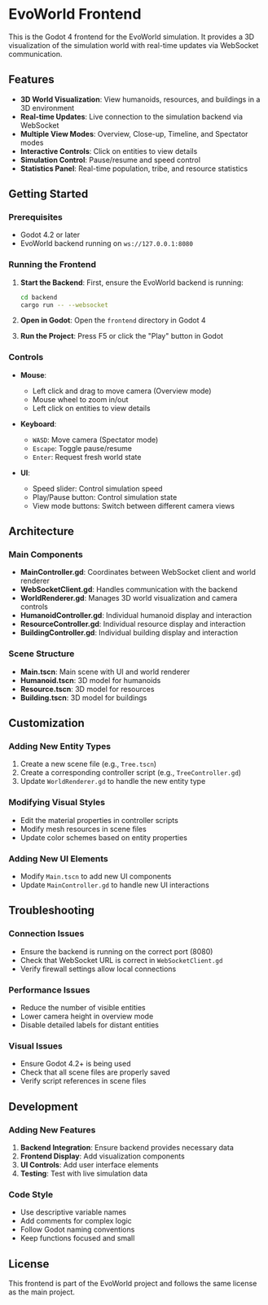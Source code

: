 # EvoWorld Frontend

This is the Godot 4 frontend for the EvoWorld simulation. It provides a 3D visualization of the simulation world with real-time updates via WebSocket communication.

## Features

- **3D World Visualization**: View humanoids, resources, and buildings in a 3D environment
- **Real-time Updates**: Live connection to the simulation backend via WebSocket
- **Multiple View Modes**: Overview, Close-up, Timeline, and Spectator modes
- **Interactive Controls**: Click on entities to view details
- **Simulation Control**: Pause/resume and speed control
- **Statistics Panel**: Real-time population, tribe, and resource statistics

## Getting Started

### Prerequisites

- Godot 4.2 or later
- EvoWorld backend running on `ws://127.0.0.1:8080`

### Running the Frontend

1. **Start the Backend**: First, ensure the EvoWorld backend is running:
   ```bash
   cd backend
   cargo run -- --websocket
   ```

2. **Open in Godot**: Open the `frontend` directory in Godot 4

3. **Run the Project**: Press F5 or click the "Play" button in Godot

### Controls

- **Mouse**: 
  - Left click and drag to move camera (Overview mode)
  - Mouse wheel to zoom in/out
  - Left click on entities to view details

- **Keyboard**:
  - `WASD`: Move camera (Spectator mode)
  - `Escape`: Toggle pause/resume
  - `Enter`: Request fresh world state

- **UI**:
  - Speed slider: Control simulation speed
  - Play/Pause button: Control simulation state
  - View mode buttons: Switch between different camera views

## Architecture

### Main Components

- **MainController.gd**: Coordinates between WebSocket client and world renderer
- **WebSocketClient.gd**: Handles communication with the backend
- **WorldRenderer.gd**: Manages 3D world visualization and camera controls
- **HumanoidController.gd**: Individual humanoid display and interaction
- **ResourceController.gd**: Individual resource display and interaction
- **BuildingController.gd**: Individual building display and interaction

### Scene Structure

- **Main.tscn**: Main scene with UI and world renderer
- **Humanoid.tscn**: 3D model for humanoids
- **Resource.tscn**: 3D model for resources
- **Building.tscn**: 3D model for buildings

## Customization

### Adding New Entity Types

1. Create a new scene file (e.g., `Tree.tscn`)
2. Create a corresponding controller script (e.g., `TreeController.gd`)
3. Update `WorldRenderer.gd` to handle the new entity type

### Modifying Visual Styles

- Edit the material properties in controller scripts
- Modify mesh resources in scene files
- Update color schemes based on entity properties

### Adding New UI Elements

- Modify `Main.tscn` to add new UI components
- Update `MainController.gd` to handle new UI interactions

## Troubleshooting

### Connection Issues

- Ensure the backend is running on the correct port (8080)
- Check that WebSocket URL is correct in `WebSocketClient.gd`
- Verify firewall settings allow local connections

### Performance Issues

- Reduce the number of visible entities
- Lower camera height in overview mode
- Disable detailed labels for distant entities

### Visual Issues

- Ensure Godot 4.2+ is being used
- Check that all scene files are properly saved
- Verify script references in scene files

## Development

### Adding New Features

1. **Backend Integration**: Ensure backend provides necessary data
2. **Frontend Display**: Add visualization components
3. **UI Controls**: Add user interface elements
4. **Testing**: Test with live simulation data

### Code Style

- Use descriptive variable names
- Add comments for complex logic
- Follow Godot naming conventions
- Keep functions focused and small

## License

This frontend is part of the EvoWorld project and follows the same license as the main project. 